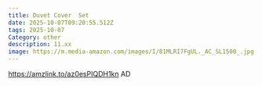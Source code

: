 ```yaml
---
title: Duvet Cover  Set
date: 2025-10-07T09:20:55.512Z
tags: 2025-10-07
Category: other
description: 11.xx
image: https://m.media-amazon.com/images/I/81MLRI7FgUL._AC_SL1500_.jpg
---
```

https://amzlink.to/az0esPIQDH1kn
AD
